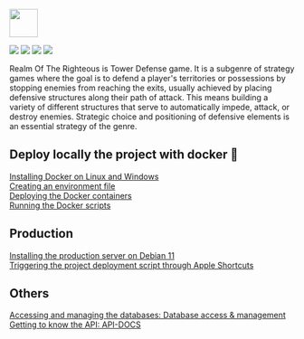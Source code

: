 <br>
<img src="https://cdn.discordapp.com/attachments/774340712585625603/1118150138850983986/realm_of_the_righteous_remove-bg-font_1.png" height="50" />
<br>

<p float="left">
    <img src="https://img.shields.io/badge/Docker-2CA5E0?style=for-the-badge&logo=docker&logoColor=white" />
    <img src="https://img.shields.io/badge/MySQL-005C84?style=for-the-badge&logo=mysql&logoColor=white" />
    <img src="https://img.shields.io/badge/PHP-777BB4?style=for-the-badge&logo=php&logoColor=white" />
    <img src="https://img.shields.io/badge/JavaScript-323330?style=for-the-badge&logo=javascript&logoColor=F7DF1E" />
</p>

Realm Of The Righteous is Tower Defense game. It is a subgenre of strategy games where 
the goal is to defend a player's territories or possessions by stopping enemies from 
reaching the exits, usually achieved by placing defensive structures along their path 
of attack. This means building a variety of different structures that serve 
to automatically impede, attack, or destroy enemies. Strategic choice and positioning 
of defensive elements is an essential strategy of the genre.

## Deploy locally the project with docker 🐳
[Installing Docker on Linux and Windows](https://github.com/enzodjabali/realm-of-the-righteous/wiki/Installing-Docker-on-Linux-and-Windows)
<br>
[Creating an environment file](https://github.com/enzodjabali/realm-of-the-righteous/wiki/Creating-an-environment-file)
<br>
[Deploying the Docker containers](https://github.com/enzodjabali/realm-of-the-righteous/wiki/Deploying-the-containers)
<br>
[Running the Docker scripts](https://github.com/enzodjabali/realm-of-the-righteous/wiki/Running-the-Docker-scripts)

## Production
[Installing the production server on Debian 11](https://github.com/enzodjabali/realm-of-the-righteous/wiki/Installing-the-production-server-on-Debian-11)
<br>
[Triggering the project deployment script through Apple Shortcuts](https://github.com/enzodjabali/realm-of-the-righteous/wiki/Triggering-the-project-deployment-script-through-Apple-Shortcuts)

## Others
[Accessing and managing the databases: Database access & management](https://github.com/enzodjabali/realm-of-the-righteous/wiki/Database-access-&-management)
<br>
[Getting to know the API: API-DOCS](https://github.com/enzodjabali/realm-of-the-righteous/wiki/API-DOCS)
